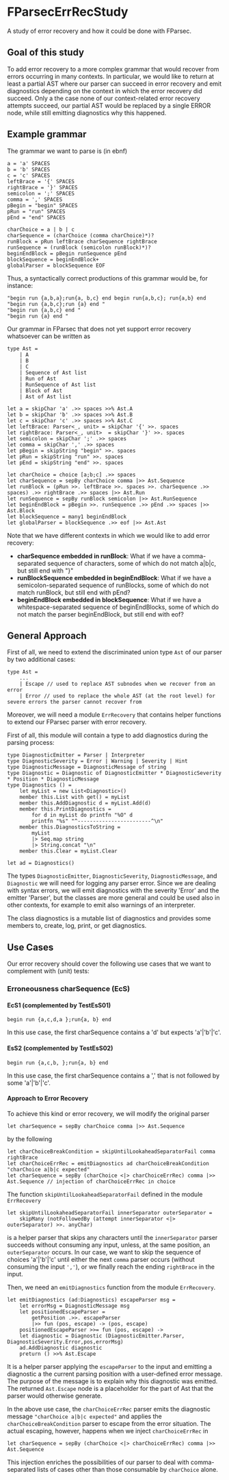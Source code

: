# FParsecErrRecStudy

A study of error recovery and how it could be done with FParsec.


## Goal of this study
To add error recovery to a more complex grammar that would recover from errors occurring in many contexts.
In particular, we would like to return at least a partial AST where our parser can succeed in error recovery and emit diagnostics depending on the context in which the error recovery did succeed.
Only a the case none of our context-related error recovery attempts succeed, our partial AST would be replaced by a single ERROR node, while still emitting diagnostics why this happened.

## Example grammar 
The grammar we want to parse is (in ebnf)

```
a = 'a' SPACES
b = 'b' SPACES
c = 'c' SPACES
leftBrace = '{' SPACES
rightBrace = '}' SPACES
semicolon = ';' SPACES
comma = ',' SPACES
pBegin = "begin" SPACES
pRun = "run" SPACES
pEnd = "end" SPACES

charChoice = a | b | c
charSequence = (charChoice (comma charChoice)*)?
runBlock = pRun leftBrace charSequence rightBrace
runSequence = (runBlock (semicolon runBlock)*)?
beginEndBlock = pBegin runSequence pEnd
blockSequence = beginEndBlock+
globalParser = blockSequence EOF

```

Thus, a syntactically correct productions of this grammar would be, for instance:

```
"begin run {a,b,a};run{a, b,c} end begin run{a,b,c}; run{a,b} end
"begin run {a,b,c};run {a} end "
"begin run {a,b,c} end "
"begin run {a} end "
```

Our grammar in FParsec that does not yet support error recovery whatsoever can be written as
```
type Ast = 
    | A 
    | B 
    | C 
    | Sequence of Ast list
    | Run of Ast 
    | RunSequence of Ast list
    | Block of Ast 
    | Ast of Ast list
    
let a = skipChar 'a' .>> spaces >>% Ast.A
let b = skipChar 'b' .>> spaces >>% Ast.B
let c = skipChar 'c' .>> spaces >>% Ast.C
let leftBrace: Parser<_, unit> = skipChar '{' >>. spaces
let rightBrace: Parser<_, unit>  = skipChar '}' >>. spaces
let semicolon = skipChar ';' .>> spaces
let comma = skipChar ',' .>> spaces
let pBegin = skipString "begin" >>. spaces 
let pRun = skipString "run" >>. spaces 
let pEnd = skipString "end" >>. spaces 

let charChoice = choice [a;b;c] .>> spaces
let charSequence = sepBy charChoice comma |>> Ast.Sequence 
let runBlock = (pRun >>. leftBrace >>. spaces >>. charSequence .>> spaces) .>> rightBrace .>> spaces |>> Ast.Run
let runSequence = sepBy runBlock semicolon |>> Ast.RunSequence 
let beginEndBlock = pBegin >>. runSequence .>> pEnd .>> spaces |>> Ast.Block
let blockSequence = many1 beginEndBlock
let globalParser = blockSequence .>> eof |>> Ast.Ast
```

Note that we have different contexts in which we would like to add error recovery:
* **charSequence embedded in runBlock**: What if we have a comma-separated sequence of characters, some of which do not match a|b|c, but still end with "}"
* **runBlockSequence embedded in beginEndBlock**: What if we have a semicolon-separated sequence of runBlocks, some of which do not match runBlock, but still end with pEnd?
* **beginEndBlock embedded in blockSequence**: What if we have a whitespace-separated sequence of beginEndBlocks, some of which do not match the parser beginEndBlock, but still end with eof?

## General Approach

First of all, we need to extend the discriminated union type `Ast` of our parser by two additional cases:

```
type Ast = 
    ...
    | Escape // used to replace AST subnodes when we recover from an error
    | Error // used to replace the whole AST (at the root level) for severe errors the parser cannot recover from
```

Moreover, we will need a module `ErrRecovery` that contains helper functions to extend our FParsec parser with error recovery. 

First of all, this module will contain a type to add diagnostics during the parsing process:

```
type DiagnosticEmitter = Parser | Interpreter
type DiagnosticSeverity = Error | Warning | Severity | Hint 
type DiagnosticMessage = DiagnosticMessage of string
type Diagnostic = Diagnostic of DiagnosticEmitter * DiagnosticSeverity * Position * DiagnosticMessage
type Diagnostics () =
    let myList = new List<Diagnostic>()
    member this.List with get() = myList
    member this.AddDiagnostic d = myList.Add(d)
    member this.PrintDiagnostics = 
        for d in myList do printfn "%O" d
        printfn "%s" "^------------------------^\n" 
    member this.DiagnosticsToString = 
        myList
        |> Seq.map string
        |> String.concat "\n"
    member this.Clear = myList.Clear

let ad = Diagnostics() 
```

The types `DiagnosticEmitter`, `DiagnosticSeverity`, `DiagnosticMessage`, and `Diagnostic` we will need for logging any parser error. Since we are dealing with syntax errors,
we will emit diagnostics with the severity 'Error' and the emitter 'Parser', but the classes are more general and could be used also in other contexts, for example to emit also warnings of an interpreter.

The class diagnostics is a mutable list of diagnostics and provides some members to, create, log, print, or get diagnostics.

## Use Cases

Our error recovery should cover the following use cases that we want to complement with (unit) tests:

### Erroneousness charSequence (EcS)
#### EcS1 (complemented by TestEsS01)
```
begin run {a,c,d,a };run{a, b} end
```
In this use case, the first charSequence contains a 'd' but expects 'a'|'b'|'c'.

#### EsS2 (complemented by TestEsS02)
```
begin run {a,c,b, };run{a, b} end
```
In this use case, the first charSequence contains a ',' that is not followed by some 'a'|'b'|'c'.

#### Approach to Error Recovery
To achieve this kind or error recovery, we will modify the original parser 

```
let charSequence = sepBy charChoice comma |>> Ast.Sequence 
```

by the following 

```
let charChoiceBreakCondition = skipUntilLookaheadSeparatorFail comma rightBrace 
let charChoiceErrRec = emitDiagnostics ad charChoiceBreakCondition "charChoice a|b|c expected" 
let charSequence = sepBy (charChoice <|> charChoiceErrRec) comma |>> Ast.Sequence // injection of charChoiceErrRec in choice
```

The function `skipUntilLookaheadSeparatorFail` defined in the module `ErrRecovery`
```
let skipUntilLookaheadSeparatorFail innerSeparator outerSeparator = 
    skipMany (notFollowedBy (attempt innerSeparator <|> outerSeparator) >>. anyChar)
```

is a helper parser that skips any characters until the `innerSeparator` parser succeeds without consuming any input, unless, at the same position, an `outerSeparator` occurs.
In our case, we want to skip the sequence of choices 'a'|'b'|'c' until either the next `comma` parser occurs (without consuming the input `','`), or we finally reach the ending `rightBrace` in the input.

Then, we need an `emitDiagnostics` function from the module `ErrRecovery`.
```
let emitDiagnostics (ad:Diagnostics) escapeParser msg = 
    let errorMsg = DiagnosticMessage msg
    let positionedEscapeParser = 
        getPosition .>>. escapeParser
        |>> fun (pos, escape) -> (pos, escape)
    positionedEscapeParser >>= fun (pos, escape) ->
    let diagnostic = Diagnostic (DiagnosticEmitter.Parser, DiagnosticSeverity.Error,pos,errorMsg)
    ad.AddDiagnostic diagnostic
    preturn () >>% Ast.Escape
```

It is a helper parser applying the `escapeParser` to the input and emitting a diagnostic a the current parsing position with a user-defined error message. The purpose of the message is to explain why this diagnostic was emitted. The returned `Ast.Escape` node is a placeholder for the part of Ast that the parser would otherwise generate. 

In the above use case, the `charChoiceErrRec` parser emits the diagnostic message `"charChoice a|b|c expected"` and applies the `charChoiceBreakCondition` parser to escape from the error situation. The actual escaping, however, happens when we inject `charChoiceErrRec` in

```
let charSequence = sepBy (charChoice <|> charChoiceErrRec) comma |>> Ast.Sequence 
```
This injection enriches the possibilities of our parser to deal with comma-separated lists of cases other than those consumable by `charChoice` alone.


